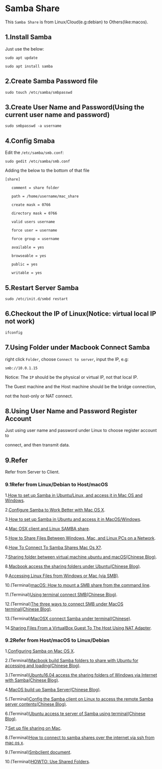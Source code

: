 # Samba Share

This `Samba Share` is from Linux/Cloud(e.g:debian) to Others(like:macos).

## 1.Install Samba

Just use the below:

    sudo apt update
    
    sudo apt install samba

## 2.Create Samba Password file

    sudo touch /etc/samba/smbpasswd

## 3.Create User Name and Password(Using the current user name and password)

    sudo smbpasswd -a username

## 4.Config Smaba

Edit the `/etc/samba/smb.conf`:

    sudo gedit /etc/samba/smb.conf

Adding the below to the bottom of that file

    [share]
       
       comment = share folder
   
       path = /home/username/mac_share
   
       create mask = 0766
   
       directory mask = 0766
   
       valid users username
      
       force user = username
   
       force group = username
   
       available = yes
   
       browseable = yes
   
       public = yes
   
       writable = yes

## 5.Restart Server Samba

    sudo /etc/init.d/smbd restart

## 6.Checkout the IP of Linux(Notice: virtual local IP not work)

    ifconfig

## 7.Using Folder under Macbook Connect Samba

right click `Folder`, choose `Connect to server`, input the IP, e.g:

    smb://10.0.1.15

Notice: The `IP` should be the physical or virtual IP, not that local IP.

The Guest machine and the Host machine should be the bridge connection,

not the host-only or NAT connect.

## 8.Using User Name and Password Register Account

Just using user name and password under Linux to choose register account to

connect, and then transmit data.

## 9.Refer

Refer from Server to Client.

### 9.1Refer from Linux/Debian to Host/macOS

1.[How to set up Samba in Ubuntu/Linux, and access it in Mac OS and Windows](https://adrianmejia.com/how-to-set-up-samba-in-ubuntu-linux-and-access-it-in-mac-os-and-windows/).

2.[Configure Samba to Work Better with Mac OS X](https://wiki.samba.org/index.php/Configure_Samba_to_Work_Better_with_Mac_OS_X).

3.[How to set up Samba in Ubuntu and access it in MacOS/Windows](https://trendoceans.com/how-to-set-up-samba-in-ubuntu-and-access-it-in-macos-windows/).

4.[Mac OSX client and Linux SAMBA share](https://forum.howtoforge.com/threads/mac-osx-client-and-linux-samba-share.77380/).

5.[How to Share Files Between Windows, Mac, and Linux PCs on a Network](https://www.howtogeek.com/191116/how-to-share-files-between-windows-mac-and-linux-pcs-on-a-network/).

6.[How To Connect To Samba Shares Mac Os X?](https://lemp.io/how-to-connect-to-samba-shares-mac-os-x/).

7.[Sharing folder between virtual machine ubuntu and macOS(Chinese Blog)](https://blog.csdn.net/Bioinspiration/article/details/107203703).

8.[Macbook access the sharing folders under Ubuntu(Chinese Blog)](https://blog.csdn.net/qq_41822647/article/details/85332378?spm=1001.2101.3001.6650.12&utm_medium=distribute.pc_relevant.none-task-blog-2~default~CTRLIST~Rate-12-85332378-blog-107203703.pc_relevant_paycolumn_v3&depth_1-utm_source=distribute.pc_relevant.none-task-blog-2~default~CTRLIST~Rate-12-85332378-blog-107203703.pc_relevant_paycolumn_v3&utm_relevant_index=14).

9.[Accessing Linux Files from Windows or Mac (via SMB)](https://latisresearch.umn.edu/linux-smb).

10.(Terminal)[macOS: How to mount a SMB share from the command line](https://www.ryadel.com/en/macos-mount-smb-share-command-line-terminal-unc-remote-folder/).

11.(Terminal)[Using terminal connect SMB(Chinese Blog)](https://fengyalv.github.io/Blogs/mac/%E4%BD%BF%E7%94%A8%E7%BB%88%E7%AB%AF%E8%BF%9E%E6%8E%A5smb.html).

12.(Terminal)[The three ways to connect SMB under MacOS terminal(Chinese Blog)](https://blog.csdn.net/youxiansanren/article/details/51581282).

13.(Terminal)[MacOSX connect Samba under terminal(Chinese)](https://blog.csdn.net/lionelluthor/article/details/102876522).

14.[Sharing Files From a VirtualBox Guest To The Host Using NAT Adapter](https://kleinfelter.com/sharing-files-from-a-virtualbox-guest-to-the-host-using-nat-adapter).

### 9.2Refer from Host/macOS to Linux/Debian

1.[Configuring Samba on Mac OS X](https://docs.toonboom.com/help/harmony-14/advanced/installation/mac/configure-samba-macosx.html).

2.(Terminal)[Macbook build Samba folders to share with Ubuntu for accessing and loading(Chinese Blog)](https://blog.csdn.net/ff_lz/article/details/107391871?utm_medium=distribute.pc_relevant.none-task-blog-2~default~baidujs_title~default-4-107391871-blog-85332378.pc_relevant_paycolumn_v3&spm=1001.2101.3001.4242.3&utm_relevant_index=7).

3.(Terminal)[Ubuntu16.04 access the sharing folders of Windows via Internet with Samba(Chinese Blog)](https://blog.csdn.net/Yemiekai/article/details/113432451).

4.[MacOS build up Samba Server(Chinese Blog)](https://blog.csdn.net/qq_38375620/article/details/101699465).

5.(Terminal)[Config the Samba client on Linux to access the remote Samba server contents(Chinese Blog)](https://www.linuxrumen.com/rmxx/2093.html).

6.(Terminal)[Ubuntu access te server of Samba using terminal(Chinese Blog)](https://blog.csdn.net/ZCF1002797280/article/details/49805603).

7.[Set up file sharing on Mac](https://support.apple.com/guide/mac-help/set-up-file-sharing-on-mac-mh17131/mac).

8.(Terminal)[How to connect to samba shares over the internet via ssh from mac os x](https://blog.cadena-it.com/linux-tips-how-to/how-to-connect-to-samba-shares-over-the-internet-via-ssh-from-mac-os-x/).

9.(Terminal)[Smbclient document](https://www.samba.org/samba/docs/current/man-html/smbclient.1.html?spm=a2c6h.13066369.question.22.198a2863Y6GMVE).

10.(Terminal)[HOWTO: Use Shared Folders](https://forums.virtualbox.org/viewtopic.php?t=15868).
